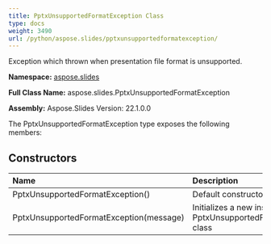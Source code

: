 ```yaml
---
title: PptxUnsupportedFormatException Class
type: docs
weight: 3490
url: /python/aspose.slides/pptxunsupportedformatexception/
---
```


Exception which thrown when presentation file format is unsupported.

**Namespace:** [aspose.slides](/python/aspose.slides/)

**Full Class Name:** aspose.slides.PptxUnsupportedFormatException

**Assembly:**  Aspose.Slides Version: 22.1.0.0

The PptxUnsupportedFormatException type exposes the following members:
## **Constructors**
|**Name**|**Description**|
| :- | :- |
|PptxUnsupportedFormatException()|Default constructor.|
|PptxUnsupportedFormatException(message)|Initializes a new instance of the PptxUnsupportedFormatException class|
